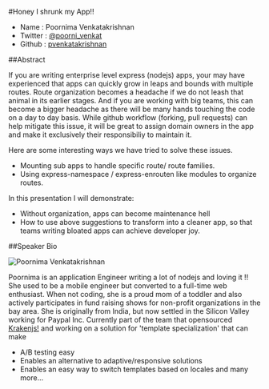 #Honey I shrunk my App!!

* Name      : Poornima Venkatakrishnan
* Twitter   : [@poorni_venkat][]
* Github    : [pvenkatakrishnan][]

##Abstract

If you are writing enterprise level express (nodejs) apps, your may have experienced that apps can quickly grow in leaps and bounds with multiple routes. Route organization becomes a headache if we do not leash that animal in its earlier stages. And if you are working with big teams, this can become a bigger headache as there will be many hands touching the code on a day to day basis. While github workflow (forking, pull requests) can help mitigate this issue, it will be great to assign domain owners in the app and make it exclusively their responsibiliy to maintain it.

Here are some interesting ways we have tried to solve these issues.

* Mounting sub apps to handle specific route/ route families.
* Using express-namespace / express-enrouten like modules to organize routes.

In this presentation I will demonstrate: 

* Without organization, apps can become maintenance hell
* How to use above suggestions to transform into a cleaner app, so that teams writing bloated apps can achieve developer joy.


##Speaker Bio

![Poornima Venkatakrishnan](https://raw.githubusercontent.com/pvenkatakrishnan/2014.cascadiajs.com/master/images/poornima.jpeg)

Poornima is an application Engineer writing a lot of nodejs and loving it !! She used to be a mobile engineer but converted to a full-time web enthusiast. When not coding, she is a proud mom of a toddler and also actively participates in fund raising shows for non-profit organizations in the bay area. She is originally from India, but now settled in the Silicon Valley working for Paypal Inc. Currently part of the team that opensourced [Krakenjs!](www.krakenjs.com) and working on a
solution for 'template specialization' that can make  
* A/B testing easy
* Enables an alternative to adaptive/responsive solutions
* Enables an easy way to switch templates based on locales and many more...

[@poorni_venkat]:https://twitter.com/poorni_venkat
[pvenkatakrishnan]:http://github.com/pvenkatakrishnan


